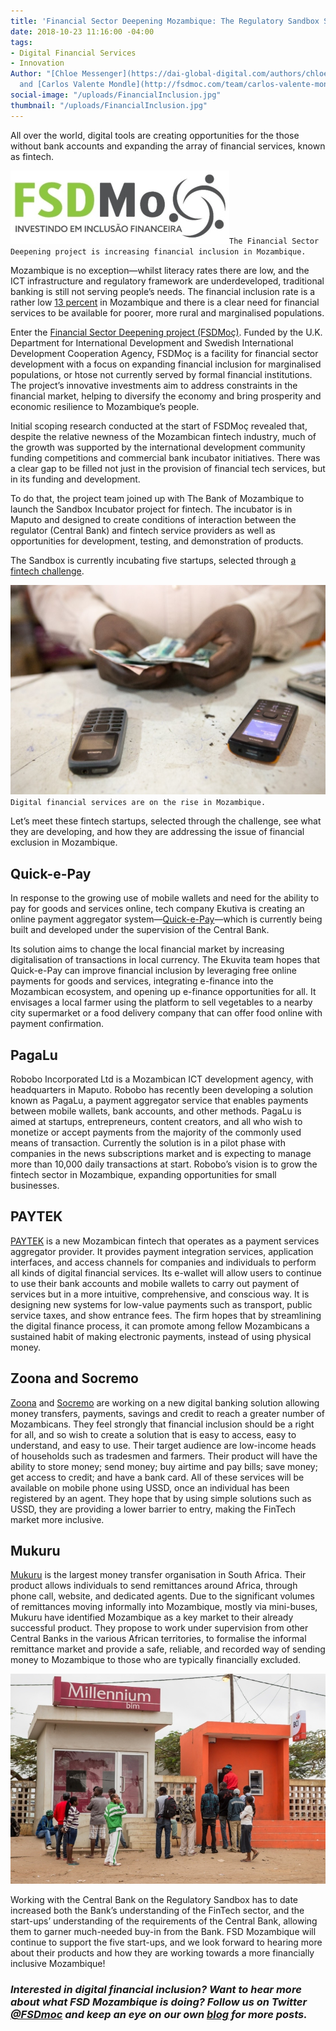 ```yaml
---
title: 'Financial Sector Deepening Mozambique: The Regulatory Sandbox Startups'
date: 2018-10-23 11:16:00 -04:00
tags:
- Digital Financial Services
- Innovation
Author: "[Chloe Messenger](https://dai-global-digital.com/authors/chloe-messenger/)
  and [Carlos Valente Mondle](http://fsdmoc.com/team/carlos-valente-mondle/)"
social-image: "/uploads/FinancialInclusion.jpg"
thumbnail: "/uploads/FinancialInclusion.jpg"
---
```


All over the world, digital tools are creating opportunities for the those without bank accounts and expanding the array of financial services, known as fintech.

![FSDM-08280e.jpg](/uploads/FSDM-08280e.jpg)`The Financial Sector Deepening project is increasing financial inclusion in Mozambique.`

Mozambique is no exception—whilst literacy rates there are low, and the ICT infrastructure and regulatory framework are underdeveloped, traditional banking is still not serving people’s needs. The financial inclusion rate is a rather low [13 percent](https://uncdf-cdn.azureedge.net/media-manager/86055?sv=2016-05-31&sr=b&sig=aUjmuD2ZtJsftoK7ZR4O1JULKqqAETmoMlyw6sGwZAo%3D&se=2018-10-20T16%3A34%3A14Z&sp=r) in Mozambique and there is a clear need for financial services to be available for poorer, more rural and marginalised populations.

<!--more-->

Enter the [Financial Sector Deepening project (FSDMoç)](https://www.dai.com/our-work/projects/mozambique-financial-sector-deepening-fsdmoc). Funded by the U.K. Department for International Development and Swedish International Development Cooperation Agency, FSDMoç is a facility for financial sector development with a focus on expanding financial inclusion for marginalised populations, or htose not currently served by formal financial institutions. The project’s innovative investments aim to address constraints in the financial market, helping to diversify the economy and bring prosperity and economic resilience to Mozambique’s people.

Initial scoping research conducted at the start of FSDMoç revealed that, despite the relative newness of the Mozambican fintech industry, much of the growth was supported by the international development community funding competitions and commercial bank incubator initiatives. There was a clear gap to be filled not just in the provision of financial tech services, but in its funding and development.

To do that, the project team joined up with The Bank of Mozambique to launch the Sandbox Incubator project for fintech. The incubator is in Maputo and designed to create conditions of interaction between the regulator (Central Bank) and fintech service providers as well as opportunities for development, testing, and demonstration of products.

The Sandbox is currently incubating five startups, selected through [a fintech challenge](http://fsdmoc.com/fsdmoc-addressing-financial-sector-regulation-challenges-regulatory-sandbox-story/).

![phone-9b944e.jpg](/uploads/phone-9b944e.jpg)`Digital financial services are on the rise in Mozambique.`

Let’s meet these fintech startups, selected through the challenge, see what they are developing, and how they are addressing the issue of financial exclusion in Mozambique.

## Quick-e-Pay

In response to the growing use of mobile wallets and need for the ability to pay for goods and services online, tech company Ekutiva is creating an online payment aggregator system—[Quick-e-Pay](http://www.quickepay.co.mz)—which is currently being built and developed under the supervision of the Central Bank.

Its solution aims to change the local financial market by increasing digitalisation of transactions in local currency. The Ekuvita team hopes that Quick-e-Pay ​can improve financial inclusion by leveraging free online payments for goods and services, integrating e-finance into the Mozambican ecosystem, and opening up e-finance opportunities for all. It envisages a local farmer using the platform to sell vegetables to a nearby city supermarket or a food delivery company that can offer food online with payment confirmation.

## PagaLu

Robobo Incorporated Ltd is a Mozambican ICT development agency, with headquarters in Maputo. Robobo has recently been developing a solution known as PagaLu, a payment aggregator service that enables payments between mobile wallets, bank accounts, and other methods. PagaLu is aimed at startups, entrepreneurs, content creators, and all who wish to monetize or accept payments from the majority of the commonly used means of transaction. Currently the solution is in a pilot phase with companies in the news subscriptions market and is expecting to manage more than 10,000 daily transactions at start. Robobo’s vision is to grow the fintech sector in Mozambique, expanding opportunities for small businesses.

## PAYTEK

[PAYTEK](http://paytek-africa.com) is a new Mozambican fintech that operates as a payment services aggregator provider. It provides payment integration services, application interfaces, and access channels for companies and individuals to perform all kinds of digital financial services. Its e-wallet will allow users to continue to use their bank accounts and mobile wallets to carry out payment of services but in a more intuitive, comprehensive, and conscious way. It is designing new systems for low-value payments such as transport, public service taxes, and show entrance fees. The firm hopes that by streamlining the digital finance process, it can promote among fellow Mozambicans a sustained habit of making electronic payments, instead of using physical money.

## Zoona and Socremo

[Zoona](https://ilovezoona.com/) and [Socremo](http://www.socremo.com/) are working on a new digital banking solution allowing money transfers, payments, savings and credit to reach a greater number of Mozambicans. They feel strongly that financial inclusion should be a right for all, and so wish to create a solution that is easy to access, easy to understand, and easy to use. Their target audience are low-income heads of households such as tradesmen and farmers. Their product will have the ability to store money; send money; buy airtime and pay bills; save money; get access to credit; and have a bank card. All of these services will be available on mobile phone using USSD, once an individual has been registered by an agent. They hope that by using simple solutions such as USSD, they are providing a lower barrier to entry, making the FinTech market more inclusive.

## Mukuru

[Mukuru](https://www.mukuru.com) is the largest money transfer organisation in South Africa. Their product allows individuals to send remittances around Africa, through phone call, website, and dedicated agents. Due to the significant volumes of remittances moving informally into Mozambique, mostly via mini-buses, Mukuru have identified Mozambique as a key market to their already successful product. They propose to work under supervision from other Central Banks in the various African territories, to formalise the informal remittance market and provide a safe, reliable, and recorded way of sending money to Mozambique to those who are typically financially excluded.

![MM.jpg](/uploads/MM.jpg)

Working with the Central Bank on the Regulatory Sandbox has to date increased both the Bank’s understanding of the FinTech sector, and the start-ups’ understanding of the requirements of the Central Bank, allowing them to garner much-needed buy-in from the Bank. FSD Mozambique will continue to support the five start-ups, and we look forward to hearing more about their products and how they are working towards a more financially inclusive Mozambique!

### *Interested in digital financial inclusion? Want to hear more about what FSD Mozambique is doing? Follow us on Twitter [@FSDmoc](https://twitter.com/fsdmoc_?lang=en) and keep an eye on our own [blog](http://fsdmoc.com/blog/) for more posts.*